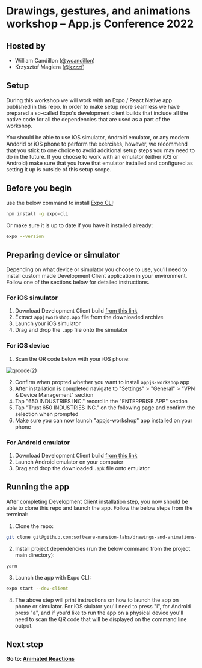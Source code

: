 # Drawings, gestures, and animations workshop – App.js Conference 2022

## Hosted by

- William Candillon ([@wcandillon](https://twitter.com/wcandillon))
- Krzysztof Magiera ([@kzzzf](https://twitter.com/kzzzf))

## Setup

During this workshop we will work with an Expo / React Native app published in this repo.
In order to make setup more seamless we have prepared a so-called Expo's development client builds that include all the native code for all the dependencies that are used as a part of the workshop.

You should be able to use iOS simulator, Android emulator, or any modern Andorid or iOS phone to perform the exercises, however, we recommend that you stick to one choice to avoid additional setup steps you may need to do in the future.
If you choose to work with an emulator (either iOS or Android) make sure that you have that emulator installed and configured as setting it up is outside of this setup scope.

## Before you begin

use the below command to install [Expo CLI](https://docs.expo.dev/workflow/expo-cli/):

```bash
npm install -g expo-cli
```

Or make sure it is up to date if you have it installed already:

```bash
expo --version
```

## Preparing device or simulator

Depending on what device or simulator you choose to use, you'll need to install custom made Development Client application in your environment.
Follow one of the sections below for detailed instructions.

### For iOS simulator

1. Download Development Client build [from this link](https://expo.dev/accounts/kmagiera/projects/appjs-workshop/builds/01fd8881-9d78-4687-be64-eb617c5dc429)
2. Extract `appjsworkshop.app` file from the downloaded archive
3. Launch your iOS simulator
4. Drag and drop the `.app` file onto the simulator

### For iOS device

1. Scan the QR code below with your iOS phone:

![qrcode(2)](https://user-images.githubusercontent.com/726445/172497059-98c09c79-c55b-49f7-b63d-3b3c93841c51.png)

2. Confirm when propted whether you want to install `appjs-workshop` app
3. After installation is completed navigate to "Settings" > "General" > "VPN & Device Management" section
4. Tap "650 INDUSTRIES INC." record in the "ENTERPRISE APP" section
5. Tap "Trust 650 INDUSTRIES INC." on the following page and confirm the selection when prompted
6. Make sure you can now launch "appjs-workshop" app installed on your phone

### For Android emulator

1. Download Development Client build [from this link](https://expo.dev/accounts/kmagiera/projects/appjs-workshop/builds/01fd8881-9d78-4687-be64-eb617c5dc429)
2. Launch Android emulator on your computer
3. Drag and drop the downloaded `.apk` file onto emulator

## Running the app

After completing Development Client installation step, you now should be able to clone this repo and launch the app.
Follow the below steps from the terminal:

1. Clone the repo:

```bash
git clone git@github.com:software-mansion-labs/drawings-and-animations-workshop.git && cd drawings-and-animations-workshop
```

2. Install project dependencies (run the below command from the project main directory):

```bash
yarn
```

3. Launch the app with Expo CLI:

```bash
expo start --dev-client
```

4. The above step will print instructions on how to launch the app on phone or simulator. For iOS siulator you'll need to press "i", for Android press "a", and if you'd like to run the app on a physical device you'll need to scan the QR code that will be displayed on the command line output.

## Next step

**Go to: [Animated Reactions](./src/AnimatedReactions/)**
